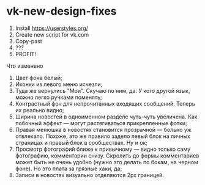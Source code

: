 # vk-new-design-fixes
1. Install https://userstyles.org/
2. Create new script for vk.com
3. Copy-past
4. ???
5. PROFIT!


Что изменено

1. Цвет фона белый;
2. Иконки из левого меню исчезли;
3. Туда же вернулись "Мои". Скучаю по ним, да. У кого другой язык, можно легко ручками поменять;
4. Контрастный фон для непрочитанных входящих сообщений. Теперь их реально видно;
5. Ширина новостей в одноименном разделе чуть-чуть увеличена. Как побочный эффект — могут растягиваться прикрепленные фотки;
6. Правая менюшка в новостях становится прозрачной — больно уж отвлекало. Похоже, это же правило задело левый блок на личных страницах и правый блок в сообществах. Ну и ок;
7. Просмотр фотографий ближе к привычному — видно только саму фотографию, комментарии снизу. Скролить до формы комментариев может быть не очень удобно (нужно это делать по бокам, на черном фоне). Но это плата за грязные хаки, да;
8. Записи в новостях визуально отделяются 2px границей.
